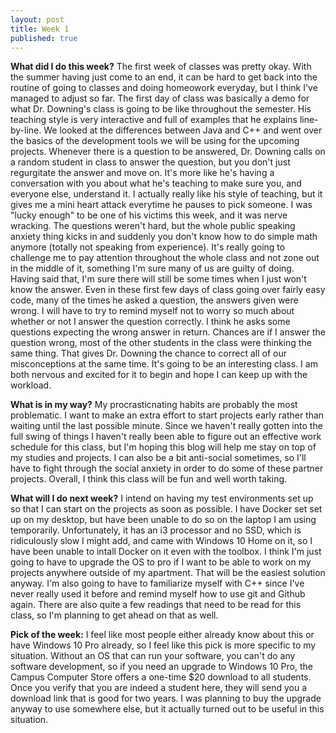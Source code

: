 ```yaml
---
layout: post
title: Week 1
published: true
---
```


**What did I do this week?**  The first week of classes was pretty okay. With the summer having just come to an end, it can be hard to get back into the routine of going to classes and doing homeowork everyday, but I think I've managed to adjust so far. The first day of class was basically a demo for what Dr. Downing's class is going to be like throughout the semester. His teaching style is very interactive and full of examples that he explains line-by-line. We looked at the differences between Java and C++ and went over the basics of the development tools we will be using for the upcoming projects. Whenever there is a question to be answered, Dr. Downing calls on a random student in class to answer the question, but you don't just regurgitate the answer and move on. It's more like he's having a conversation with you about what he's teaching to make sure you, and everyone else, understand it. I actually really like his style of teaching, but it gives me a mini heart attack everytime he pauses to pick someone. I was "lucky enough" to be one of his victims this week, and it was nerve wracking. The questions weren't hard, but the whole public speaking anxiety thing kicks in and suddenly you don't know how to do simple math anymore (totally not speaking from experience). It's really going to challenge me to pay attention throughout the whole class and not zone out in the middle of it, something I'm sure many of us are guilty of doing. Having said that, I'm sure there will still be some times when I just won't know the answer. Even in these first few days of class going over fairly easy code, many of the times he asked a question, the answers given were wrong. I will have to try to remind myself not to worry so much about whether or not I answer the question correctly. I think he asks some questions expecting the wrong answer in return. Chances are if I answer the question wrong, most of the other students in the class were thinking the same thing. That gives Dr. Downing the chance to correct all of our misconceptions at the same time. It's going to be an interesting class. I am both nervous and excited for it to begin and hope I can keep up with the workload.

**What is in my way?** My procrasticnating habits are probably the most problematic. I want to make an extra effort to start projects early rather than waiting until the last possible minute.  Since we haven't really gotten into the full swing of things I haven't really been able to figure out an effective work schedule for this class, but I'm hoping this blog will help me stay on top of my studies and projects. I can also be a bit anti-social sometimes, so I'll have to fight through the social anxiety in order to do some of these partner projects. Overall, I think this class will be fun and well worth taking.

**What will I do next week?** I intend on having my test environments set up so that I can start on the projects as soon as possible. I have Docker set set up on my desktop, but have been unable to do so on the laptop I am using temporarily. Unfortunately, it has an i3 processor and no SSD, which is ridiculously slow I might add, and came with Windows 10 Home on it, so I have been unable to intall Docker on it even with the toolbox. I think I'm just going to have to upgrade the OS to pro if I want to be able to work on my projects anywhere outside of my apartment. That will be the easiest solution anyway. I'm also going to have to familiarize myself with C++ since I've never really used it before and remind myself how to use git and Github again. There are also quite a few readings that need to be read for this class, so I'm planning to get ahead on that as well. 

**Pick of the week:** I feel like most people either already know about this or have Windows 10 Pro already, so I feel like this pick is more specific to my situation. Without an OS that can run your software, you can't do any software development, so if you need an upgrade to Windows 10 Pro, the Campus Computer Store offers a one-time $20 download to all students. Once you verify that you are indeed a student here, they will send you a download link that is good for two years. I was planning to buy the upgrade anyway to use somewhere else, but it actually turned out to be useful in this situation.

